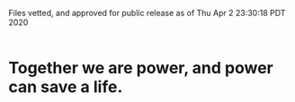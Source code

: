 Files vetted, and approved for public release as of Thu Apr  2 23:30:18 PDT 2020<br><br><h1>Together we are power, and power can save a life.</h1>
